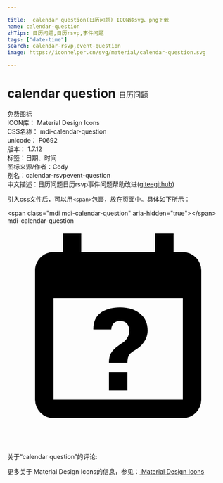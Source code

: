 ```yaml
---

title:  calendar question(日历问题) ICON转svg、png下载
name: calendar-question
zhTips: 日历问题,日历rsvp,事件问题
tags: ["date-time"]
search: calendar-rsvp,event-question
image: https://iconhelper.cn/svg/material/calendar-question.svg

---
```


# calendar question  <small style="font-size: 60%;font-weight: 100">日历问题</small>


<div class="detail-page">
<p>
<span><span class="badge-success badge">免费图标</span> </span>
<br/>
<span>
ICON库：
<span class="badge-secondary badge">Material Design Icons</span> 
</span>
<br/>
<span>
CSS名称：
<span class="badge-secondary badge">mdi-calendar-question</span> 
</span>
<br/>
<span>
unicode：
<span class="badge-secondary badge">F0692</span> 
<copy-btn content='F0692' btn-title=""></copy-btn>
<copy-btn :content='String.fromCodePoint(parseInt("F0692", 16))' btn-title="复制U"></copy-btn>
</span>
<br/>
<span>
版本：
<span class="badge-secondary badge">1.7.12</span> 
</span><br/><span>标签：<span class="badge-light badge"><router-link to="/tags/date-time.html">日期、时间</router-link></span></span>
<br/>
<span>图标来源/作者：<span class="badge-light badge">Cody</span></span> 
<br/>
<span>别名：<span class="badge-light badge">calendar-rsvp</span><span class="badge-light badge">event-question</span></span><br/><span class="zh-detail">中文描述：<span class="badge-primary badge">日历问题</span><span class="badge-primary badge">日历rsvp</span><span class="badge-primary badge">事件问题</span><span class="help-link"><span>帮助改进</span>(<a href="https://gitee.com/liuwave/icon-helper/edit/master/json/material/calendar-question.json" target="_blank" rel="noopener noreferrer">gitee</a><a href="https://github.com/liuwave/icon-helper/edit/master/json/material/calendar-question.json" target="_blank" rel="noopener noreferrer">github</a></span>)</span><br/>
</p>
</div>
<div class="alert alert-dark">
  <i class="mdi mdi-calendar-question mdi-48px"></i>
  <i class="mdi mdi-calendar-question mdi-36px"></i>
  <i class="mdi mdi-calendar-question mdi-24px"></i>
  <i class="mdi mdi-calendar-question mdi-18px"></i>
</div>
<div>
  <p>引入css文件后，可以用<code>&lt;span&gt;</code>包裹，放在页面中。具体如下所示：    
  </p>
  <div class="alert alert-primary" style="font-size: 14px">
    &lt;span class="mdi mdi-calendar-question" aria-hidden="true"&gt;&lt;/span&gt;
    <copy-btn content='<span class="mdi mdi-calendar-question" aria-hidden="true"></span>'></copy-btn>
  </div>
  <div class="alert alert-secondary">
    <i class="mdi mdi-calendar-question"
    style="font-size: 24px"
    aria-hidden="true"></i> mdi-calendar-question
    <copy-btn content="mdi-calendar-question" btn-title="复制图标名称"></copy-btn>
  </div>
</div>
<div id="svg" class="svg-wrap">
<svg xmlns="http://www.w3.org/2000/svg" viewBox="0 0 24 24"><path d="M6,1V3H5C3.89,3 3,3.9 3,5V19A2,2 0 0,0 5,21H19A2,2 0 0,0 21,19V5A2,2 0 0,0 19,3H18V1H16V3H8V1H6M5,8H19V19H5V8M12.19,9C11.32,9 10.62,9.2 10.08,9.59C9.56,10 9.3,10.57 9.31,11.36L9.32,11.39H11.25C11.26,11.09 11.35,10.86 11.53,10.7C11.71,10.55 11.93,10.47 12.19,10.47C12.5,10.47 12.76,10.57 12.94,10.75C13.12,10.94 13.2,11.2 13.2,11.5C13.2,11.82 13.13,12.09 12.97,12.32C12.83,12.55 12.62,12.75 12.36,12.91C11.85,13.25 11.5,13.55 11.31,13.82C11.11,14.08 11,14.5 11,15H13C13,14.69 13.04,14.44 13.13,14.26C13.22,14.08 13.39,13.9 13.64,13.74C14.09,13.5 14.46,13.21 14.75,12.81C15.04,12.41 15.19,12 15.19,11.5C15.19,10.74 14.92,10.13 14.38,9.68C13.85,9.23 13.12,9 12.19,9M11,16V18H13V16H11Z" /></svg>
</div>
<detail full-name='mdi-calendar-question'></detail>
<div>
<p>关于“calendar question”的评论:</p>
</div>
<Vssue title="关于“calendar question”的评论" ></Vssue>    
<div><p>更多关于 Material Design Icons的信息，参见：<a target="_blank" href="https://iconhelper.cn/material.html"> Material Design Icons</a>
</p></div>
